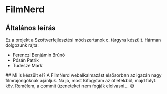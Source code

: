 # FilmNerd
## Általános leírás
Ez a projekt a Szoftverfejlesztési módszertanok c. tárgyra készült. Hárman dolgozunk rajta:
<ul>
  <li>Ferenczi Benjámin Brúnó</li>
  <li>Pósán Patrik</li>
  <li>Tudesze Márk</li>
</ul>
## Mi is készült el?
A FilmNerd webalkalmazást elsősorban az igazán nagy filmrajongóknak ajánljuk. 
Na jó, most kifogytam az ötletekből, majd folyt. köv.
Remélem, a commit üzeneteket nem fogják elolvasni... 😅
